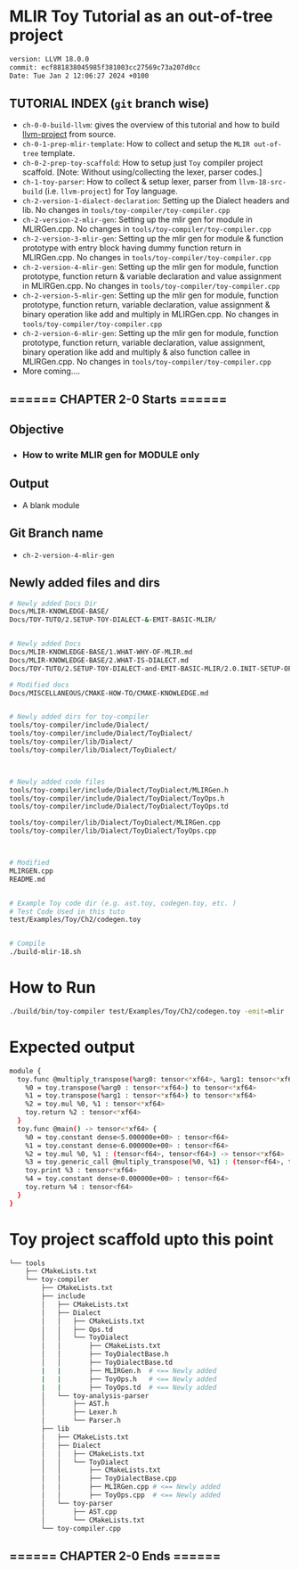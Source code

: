 # MLIR Toy Tutorial as an out-of-tree project

```sh
version: LLVM 18.0.0
commit: ecf881838045985f381003cc27569c73a207d0cc
Date: Tue Jan 2 12:06:27 2024 +0100
```

## TUTORIAL INDEX (`git` branch wise)
- `ch-0-0-build-llvm`: gives the overview of this tutorial and how to build [llvm-project](https://github.com/llvm/llvm-project) from source.
- `ch-0-1-prep-mlir-template`: How to collect and setup the `MLIR out-of-tree` template.
- `ch-0-2-prep-toy-scaffold`: How to setup just `Toy` compiler project scaffold. [Note: Without using/collecting the lexer, parser codes.]
- `ch-1-toy-parser`: How to collect & setup lexer, parser from `llvm-18-src-build` (i.e. `llvm-project`) for Toy language.
- `ch-2-version-1-dialect-declaration`: Setting up the Dialect headers and lib. No changes in `tools/toy-compiler/toy-compiler.cpp`
- `ch-2-version-2-mlir-gen`: Setting up the mlir gen for module in MLIRGen.cpp. No changes in `tools/toy-compiler/toy-compiler.cpp`
- `ch-2-version-3-mlir-gen`: Setting up the mlir gen for module & function prototype with entry block having dummy function return in MLIRGen.cpp. No changes in `tools/toy-compiler/toy-compiler.cpp`
- `ch-2-version-4-mlir-gen`: Setting up the mlir gen for module, function prototype, function return & variable declaration and value assignment in MLIRGen.cpp. No changes in `tools/toy-compiler/toy-compiler.cpp`
- `ch-2-version-5-mlir-gen`: Setting up the mlir gen for module, function prototype, function return, variable declaration, value assignment & binary operation like add and multiply in MLIRGen.cpp. No changes in `tools/toy-compiler/toy-compiler.cpp`
- `ch-2-version-6-mlir-gen`: Setting up the mlir gen for module, function prototype, function return, variable declaration, value assignment, binary operation like add and multiply & also function callee in MLIRGen.cpp. No changes in `tools/toy-compiler/toy-compiler.cpp`
- More coming....


## ====== CHAPTER 2-0 Starts ======


## Objective

- ### How to write MLIR gen for MODULE only


## Output
- A blank module


## Git Branch name

- `ch-2-version-4-mlir-gen`


## Newly added files and dirs

```sh
# Newly added Docs Dir
Docs/MLIR-KNOWLEDGE-BASE/
Docs/TOY-TUTO/2.SETUP-TOY-DIALECT-&-EMIT-BASIC-MLIR/


# Newly added Docs
Docs/MLIR-KNOWLEDGE-BASE/1.WHAT-WHY-OF-MLIR.md
Docs/MLIR-KNOWLEDGE-BASE/2.WHAT-IS-DIALECT.md
Docs/TOY-TUTO/2.SETUP-TOY-DIALECT-and-EMIT-BASIC-MLIR/2.0.INIT-SETUP-OF-TOY-DIALECT.md

# Modified docs
Docs/MISCELLANEOUS/CMAKE-HOW-TO/CMAKE-KNOWLEDGE.md


# Newly added dirs for toy-compiler
tools/toy-compiler/include/Dialect/
tools/toy-compiler/include/Dialect/ToyDialect/
tools/toy-compiler/lib/Dialect/
tools/toy-compiler/lib/Dialect/ToyDialect/



# Newly added code files
tools/toy-compiler/include/Dialect/ToyDialect/MLIRGen.h
tools/toy-compiler/include/Dialect/ToyDialect/ToyOps.h
tools/toy-compiler/include/Dialect/ToyDialect/ToyOps.td

tools/toy-compiler/lib/Dialect/ToyDialect/MLIRGen.cpp
tools/toy-compiler/lib/Dialect/ToyDialect/ToyOps.cpp



# Modified
MLIRGEN.cpp
README.md


# Example Toy code dir (e.g. ast.toy, codegen.toy, etc. )
# Test Code Used in this tuto
test/Examples/Toy/Ch2/codegen.toy


# Compile
./build-mlir-18.sh
```

# How to Run
```sh
./build/bin/toy-compiler test/Examples/Toy/Ch2/codegen.toy -emit=mlir
```

# Expected output
```sh
module {
  toy.func @multiply_transpose(%arg0: tensor<*xf64>, %arg1: tensor<*xf64>) -> tensor<*xf64> {
    %0 = toy.transpose(%arg0 : tensor<*xf64>) to tensor<*xf64>
    %1 = toy.transpose(%arg1 : tensor<*xf64>) to tensor<*xf64>
    %2 = toy.mul %0, %1 : tensor<*xf64>
    toy.return %2 : tensor<*xf64>
  }
  toy.func @main() -> tensor<*xf64> {
    %0 = toy.constant dense<5.000000e+00> : tensor<f64>
    %1 = toy.constant dense<6.000000e+00> : tensor<f64>
    %2 = toy.mul %0, %1 : (tensor<f64>, tensor<f64>) -> tensor<*xf64>
    %3 = toy.generic_call @multiply_transpose(%0, %1) : (tensor<f64>, tensor<f64>) -> tensor<*xf64>
    toy.print %3 : tensor<*xf64>
    %4 = toy.constant dense<0.000000e+00> : tensor<f64>
    toy.return %4 : tensor<f64>
  }
}
```

# Toy project scaffold upto this point
```sh
└── tools
    ├── CMakeLists.txt
    └── toy-compiler
        ├── CMakeLists.txt
        ├── include
        │   ├── CMakeLists.txt 
        │   ├── Dialect 
        │   │   ├── CMakeLists.txt
        │   │   ├── Ops.td
        │   │   └── ToyDialect
        │   │       ├── CMakeLists.txt 
        │   │       ├── ToyDialectBase.h
        │   │       ├── ToyDialectBase.td
        |   |       ├── MLIRGen.h  # <== Newly added
        |   |       ├── ToyOps.h   # <== Newly added
        |   |       ├── ToyOps.td  # <== Newly added
        │   └── toy-analysis-parser 
        │       ├── AST.h
        │       ├── Lexer.h
        │       └── Parser.h
        ├── lib
        │   ├── CMakeLists.txt
        │   ├── Dialect 
        │   │   ├── CMakeLists.txt
        │   │   └── ToyDialect
        │   │       ├── CMakeLists.txt 
        │   │       ├── ToyDialectBase.cpp
        │   │       ├── MLIRGen.cpp # <== Newly added
        │   │       ├── ToyOps.cpp  # <== Newly added
        │   └── toy-parser
        │       ├── AST.cpp
        │       └── CMakeLists.txt
        └── toy-compiler.cpp

```



## ====== CHAPTER 2-0 Ends ======




